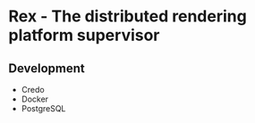 # Rex - The distributed rendering platform supervisor

## Development

* Credo
* Docker
* PostgreSQL
